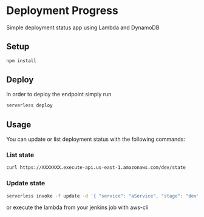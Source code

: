 # Deployment Progress

Simple deployment status app using Lambda and DynamoDB

## Setup

```bash
npm install
```

## Deploy

In order to deploy the endpoint simply run

```bash
serverless deploy
```

## Usage

You can update or list deployment status with the following commands:

### List state

```bash
curl https://XXXXXXX.execute-api.us-east-1.amazonaws.com/dev/state
```

### Update state

```bash
serverless invoke -f update -d '{ "service": "aService", "stage": "dev", "buildNumber": 123, "text": "yay it works!" }'
```

or execute the lambda from your jenkins job with aws-cli
